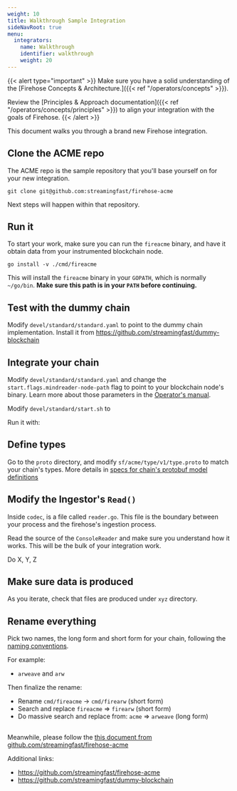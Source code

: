 ```yaml
---
weight: 10
title: Walkthrough Sample Integration
sideNavRoot: true
menu:
  integrators:
    name: Walkthrough
    identifier: walkthrough
    weight: 20
---
```


{{< alert type="important" >}}
Make sure you have a solid understanding of the [Firehose Concepts & Architecture.]({{< ref "/operators/concepts" >}}).

Review the [Principles & Approach documentation]({{< ref "/operators/concepts/principles" >}}) to align your integration with the goals of Firehose.
{{< /alert >}}


This document walks you through a brand new Firehose integration.

## Clone the ACME repo

The ACME repo is the sample repository that you'll base yourself on for your new integration.

```
git clone git@github.com:streamingfast/firehose-acme
```

Next steps will happen within that repository.

## Run it

To start your work, make sure you can run the `fireacme` binary, and have it obtain data from your instrumented blockchain node.

```
go install -v ./cmd/fireacme
```

This will install the `fireacme` binary in your `GOPATH`, which is normally `~/go/bin`. **Make sure this path is in your `PATH` before continuing.**



## Test with the dummy chain

Modify `devel/standard/standard.yaml` to point to the dummy chain implementation. Install it from https://github.com/streamingfast/dummy-blockchain


## Integrate your chain

Modify `devel/standard/standard.yaml` and change the `start.flags.mindreader-node-path` flag to point to your blockchain node's binary. Learn more about those parameters in the [Operator's manual](../operators/running-the-node).

Modify `devel/standard/start.sh` to

Run it with:


## Define types

Go to the `proto` directory, and modify `sf/acme/type/v1/type.proto` to match your chain's types.  More details in [specs for chain's protobuf model definitions](./protobuf-defs)


## Modify the Ingestor's `Read()`

Inside `codec`, is a file called `reader.go`. This file is the boundary between your process and the firehose's ingestion process.

Read the source of the `ConsoleReader` and make sure you understand how it works. This will be the bulk of your integration work.

Do X, Y, Z



## Make sure data is produced

As you iterate, check that files are produced under `xyz` directory.



## Rename everything

Pick two names, the long form and short form for your chain, following the [naming conventions](./names).

For example:

* `arweave` and `arw`

Then finalize the rename:

* Rename `cmd/fireacme` -> `cmd/firearw` (short form)
* Search and replace `fireacme` => `firearw` (short form)
* Do massive search and replace from: `acme` => `arweave` (long form)


##

Meanwhile, please follow the [this document from github.com/streamingfast/firehose-acme](https://github.com/streamingfast/firehose-acme/blob/master/INTEGRATION.md)

Additional links:
* https://github.com/streamingfast/firehose-acme
* https://github.com/streamingfast/dummy-blockchain
